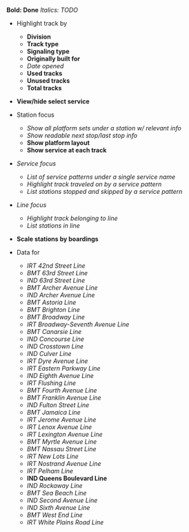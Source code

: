 **Bold: Done**
*Italics: TODO*

- Highlight track by
	- **Division**
	- **Track type**
	- **Signaling type**
	- **Originally built for**
	- *Date opened*
	- **Used tracks**
	- **Unused tracks**
	- **Total tracks**

- **View/hide select service**

- Station focus
	- *Show all platform sets under a station w/ relevant info*
	- *Show readable next stop/last stop info*
	- **Show platform layout**
	- **Show service at each track**

- *Service focus*
	- *List of service patterns under a single service name*
	- *Highlight track traveled on by a service pattern*
	- *List stations stopped and skipped by a service pattern*

- *Line focus*
	- *Highlight track belonging to line*
	- *List stations in line*

- **Scale stations by boardings**

- Data for
	- *IRT 42nd Street Line*
	- *BMT 63rd Street Line*
	- *IND 63rd Street Line*
	- *BMT Archer Avenue Line*
	- *IND Archer Avenue Line*
	- *BMT Astoria Line*
	- *BMT Brighton Line*
	- *BMT Broadway Line*
	- *IRT Broadway-Seventh Avenue Line*
	- *BMT Canarsie Line*
	- *IND Concourse Line*
	- *IND Crosstown Line*
	- *IND Culver Line*
	- *IRT Dyre Avenue Line*
	- *IRT Eastern Parkway Line*
	- *IND Eighth Avenue Line*
	- *IRT Flushing Line*
	- *BMT Fourth Avenue Line*
	- *BMT Franklin Avenue Line*
	- *IND Fulton Street Line*
	- *BMT Jamaica Line*
	- *IRT Jerome Avenue Line*
	- *IRT Lenox Avenue Line*
	- *IRT Lexington Avenue Line*
	- *BMT Myrtle Avenue Line*
	- *BMT Nassau Street Line*
	- *IRT New Lots Line*
	- *IRT Nostrand Avenue Line*
	- *IRT Pelham Line*
	- **IND Queens Boulevard Line**
	- *IND Rockaway Line*
	- *BMT Sea Beach Line*
	- *IND Second Avenue Line*
	- *IND Sixth Avenue Line*
	- *BMT West End Line*
	- *IRT White Plains Road Line*
